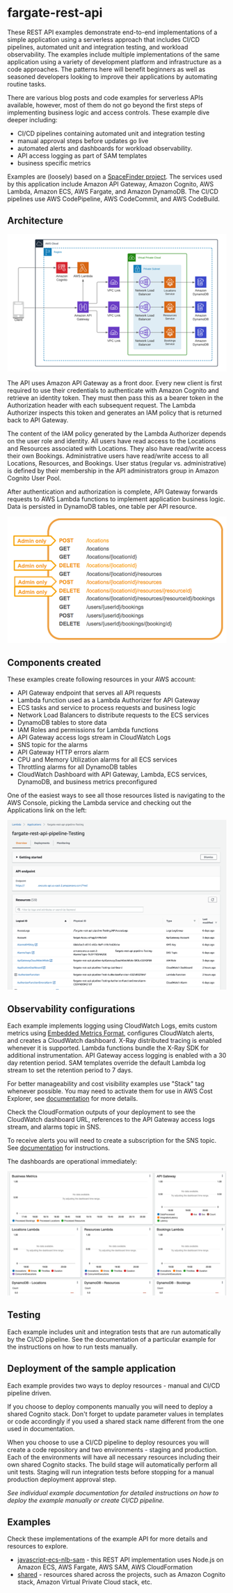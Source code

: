 # fargate-rest-api

These REST API examples demonstrate end-to-end implementations of a simple application using a serverless approach that includes CI/CD pipelines, automated unit and integration testing, and workload observability. The examples include multiple implementations of the same application using a variety of development platform and infrastructure as a code approaches. The patterns here will benefit beginners as well as seasoned developers looking to improve their applications by automating routine tasks.

There are various blog posts and code examples for serverless APIs available, however, most of them do not go beyond the first steps of implementing business logic and access controls. These example dive deeper including: 

 - CI/CD pipelines containing automated unit and integration testing
 - manual approval steps before updates go live
 - automated alerts and dashboards for workload observability. 
 - API access logging as part of SAM templates
 - business specific metrics

Examples are (loosely) based on a [SpaceFinder project](https://github.com/amazon-archives/aws-serverless-auth-reference-app). The services used by this application include Amazon API Gateway, Amazon Cognito, AWS Lambda, Amazon ECS, AWS Fargate, and Amazon DynamoDB. The CI/CD pipelines use AWS CodePipeline, AWS CodeCommit, and AWS CodeBuild. 

## Architecture

![Architecture diagram](./assets/Architecture.png)

The API uses Amazon API Gateway as a front door. Every new client is first required to use their credentials to authenticate with Amazon Cognito and retrieve an identity token. They must then pass this as a bearer token in the Authorization header with each subsequent request. The Lambda Authorizer inspects this token and generates an IAM policy that is returned back to API Gateway. 

The content of the IAM policy generated by the Lambda Authorizer depends on the user role and identity. All users have read access to the Locations and Resources associated with Locations. They also have read/write access their own Bookings. Administrative users have read/write access to all Locations, Resources, and Bookings. User status (regular vs. administrative) is defined by their membership in the API administrators group in Amazon Cognito User Pool. 

After authentication and authorization is complete, API Gateway forwards requests to AWS Lambda functions to implement application business logic. Data is persisted in DynamoDB tables, one table per API resource. 


![API](./assets/API.png)


## Components created

These examples create following resources in your AWS account:
 - API Gateway endpoint that serves all API requests
 - Lambda function used as a Lambda Authorizer for API Gateway
 - ECS tasks and service to process requests and business logic
 - Network Load Balancers to distribute requests to the ECS services
 - DynamoDB tables to store data 
 - IAM Roles and permissions for Lambda functions
 - API Gateway access logs stream in CloudWatch Logs
 - SNS topic for the alarms
 - API Gateway HTTP errors alarm 
 - CPU and Memory Utilization alarms for all ECS services
 - Throttling alarms for all DynamoDB tables
 - CloudWatch Dashboard with API Gateway, Lambda, ECS services, DynamoDB, and business metrics preconfigured

One of the easiest ways to see all those resources listed is navigating to the AWS Console, picking the Lambda service and checking out the Applications link on the left:

![AWS Lambda Console](./assets/LambdaConsole.png)

 ## Observability configurations
 Each example implements logging using CloudWatch Logs, emits custom metrics using [Embedded Metrics Format](https://docs.aws.amazon.com/AmazonCloudWatch/latest/monitoring/CloudWatch_Embedded_Metric_Format.html), configures CloudWatch alerts, and creates a CloudWatch dashboard. X-Ray distributed tracing is enabled whenever it is supported. Lambda functions bundle the X-Ray SDK for additional instrumentation. API Gateway access logging is enabled with a 30 day retention period. SAM templates override the default Lambda log stream to set the retention period to 7 days. 

 For better manageability and cost visibility examples use "Stack" tag whenever possible. You may need to activate them for use in AWS Cost Explorer, see [documentation](https://docs.aws.amazon.com/awsaccountbilling/latest/aboutv2/cost-alloc-tags.html) for more details.

 Check the CloudFormation outputs of your deployment to see the CloudWatch dashboard URL, references to the API Gateway access logs stream, and alarms topic in SNS. 

  To receive alerts you will need to create a subscription for the SNS topic. See [documentation](https://docs.aws.amazon.com/sns/latest/dg/sns-create-subscribe-endpoint-to-topic.html) for instructions.

The dashboards are operational immediately: 

![CloudWatch Dashboard](./assets/Dashboard.png)

## Testing  
Each example includes unit and integration tests that are run automatically by the CI/CD pipeline. See the documentation of a particular example for the instructions on how to run tests manually.

 ## Deployment of the sample application
 Each example provides two ways to deploy resources - manual and CI/CD pipeline driven. 
 
 If you choose to deploy components manually you will need to deploy a shared Cognito stack. Don't forget to update parameter values in templates or code accordingly if you used a shared stack name different from the one used in documentation.

 When you choose to use a CI/CD pipeline to deploy resources you will create a code repository and two environments - staging and production. Each of the environments will have all necessary resources including their own shared Cognito stacks. The build stage will automatically perform all unit tests. Staging will run integration tests before stopping for a manual production deployment approval step. 

 *See individual example documentation for detailed instructions on how to deploy the example manually or create CI/CD pipeline.*
 
 ## Examples
 Check these implementations of the example API for more details and resources to explore.
 - [javascript-ecs-nlb-sam](./javascript-ecs-nlb-sam) - this REST API implementation uses Node.js on Amazon ECS, AWS Fargate, AWS SAM, AWS CloudFormation
 - [shared](./shared) - resources shared across the projects, such as Amazon Cognito stack, Amazon Virtual Private Cloud stack, etc. 

